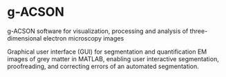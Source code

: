 # g-ACSON
g-ACSON software for visualization, processing and analysis of three-dimensional electron microscopy images

Graphical user interface (GUI) for segmentation and quantification EM images of grey matter in MATLAB, enabling user interactive segmentation, proofreading, and correcting errors of an automated segmentation.
